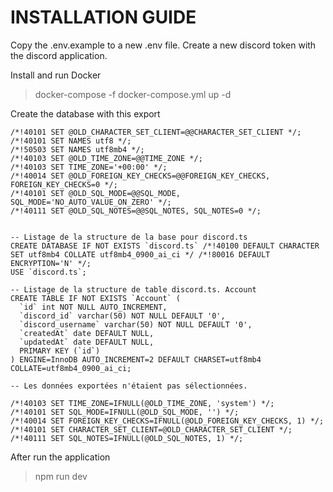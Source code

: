# INSTALLATION GUIDE

Copy the .env.example to a new .env file.
Create a new discord token with the discord application.

Install and run Docker

> docker-compose -f docker-compose.yml up -d

Create the database with this export

```
/*!40101 SET @OLD_CHARACTER_SET_CLIENT=@@CHARACTER_SET_CLIENT */;
/*!40101 SET NAMES utf8 */;
/*!50503 SET NAMES utf8mb4 */;
/*!40103 SET @OLD_TIME_ZONE=@@TIME_ZONE */;
/*!40103 SET TIME_ZONE='+00:00' */;
/*!40014 SET @OLD_FOREIGN_KEY_CHECKS=@@FOREIGN_KEY_CHECKS, FOREIGN_KEY_CHECKS=0 */;
/*!40101 SET @OLD_SQL_MODE=@@SQL_MODE, SQL_MODE='NO_AUTO_VALUE_ON_ZERO' */;
/*!40111 SET @OLD_SQL_NOTES=@@SQL_NOTES, SQL_NOTES=0 */;


-- Listage de la structure de la base pour discord.ts
CREATE DATABASE IF NOT EXISTS `discord.ts` /*!40100 DEFAULT CHARACTER SET utf8mb4 COLLATE utf8mb4_0900_ai_ci */ /*!80016 DEFAULT ENCRYPTION='N' */;
USE `discord.ts`;

-- Listage de la structure de table discord.ts. Account
CREATE TABLE IF NOT EXISTS `Account` (
  `id` int NOT NULL AUTO_INCREMENT,
  `discord_id` varchar(50) NOT NULL DEFAULT '0',
  `discord_username` varchar(50) NOT NULL DEFAULT '0',
  `createdAt` date DEFAULT NULL,
  `updatedAt` date DEFAULT NULL,
  PRIMARY KEY (`id`)
) ENGINE=InnoDB AUTO_INCREMENT=2 DEFAULT CHARSET=utf8mb4 COLLATE=utf8mb4_0900_ai_ci;

-- Les données exportées n'étaient pas sélectionnées.

/*!40103 SET TIME_ZONE=IFNULL(@OLD_TIME_ZONE, 'system') */;
/*!40101 SET SQL_MODE=IFNULL(@OLD_SQL_MODE, '') */;
/*!40014 SET FOREIGN_KEY_CHECKS=IFNULL(@OLD_FOREIGN_KEY_CHECKS, 1) */;
/*!40101 SET CHARACTER_SET_CLIENT=@OLD_CHARACTER_SET_CLIENT */;
/*!40111 SET SQL_NOTES=IFNULL(@OLD_SQL_NOTES, 1) */;

```

After run the application

> npm run dev
